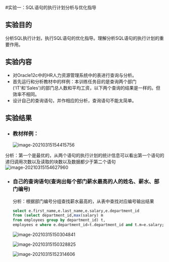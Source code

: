 #实验一：SQL语句的执行计划分析与优化指导

## 实验目的

  分析SQL执行计划，执行SQL语句的优化指导。理解分析SQL语句的执行计划的重要作用。

## 实验内容

- 对Oracle12c中的HR人力资源管理系统中的表进行查询与分析。
- 首先运行和分析教材中的样例：本训练任务目的是查询两个部门('IT'和'Sales')的部门总人数和平均工资，以下两个查询的结果是一样的。但效率不相同。
- 设计自己的查询语句，并作相应的分析，查询语句不能太简单。

## 实验结果

- ### 教材样例：

  ![image-20210315154415756](E:\github\oracle\test1\image-20210315154415756.png)

分析：第一个是最优的，从两个语句的执行计划的统计信息可以看出第一个语句的递归调用次数以及读取的块数以及数据都少于第二个语句![image-20210315154627960](E:\github\oracle\test1\image-20210315154627960.png)

- ### 自己的查询语句(查询出每个部门薪水最高的人的姓名、薪水、部门编号)

  分析：根据部门编号分组查找薪水最高的，从表中查找对应编号输出结果

  ```sql
  select e.first_name,e.last_name,e.salary,e.department_id 
  from (select department_id,max(salary) m 
  from employees group by department_id) t,
  employees e where e.department_id=t.department_id and t.m=e.salary;
  ```

  ![image-20210315150304841](E:\github\oracle\test1\image-20210315150304841.png)

  ![image-20210315150328825](E:\github\oracle\test1\image-20210315150328825.png)

  ![image-20210315152314606](E:\github\oracle\test1\image-20210315152314606.png)







